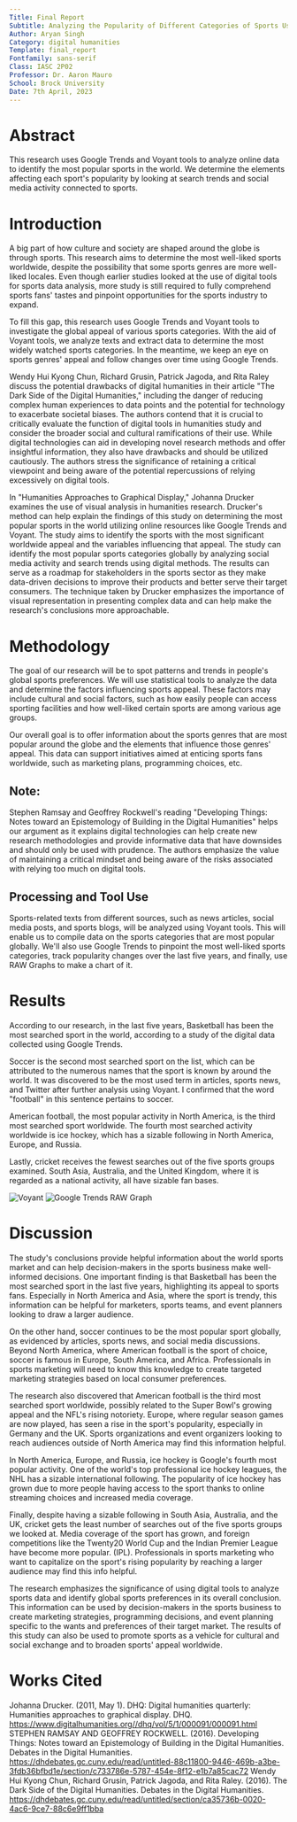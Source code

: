 ```yaml
---
Title: Final Report
Subtitle: Analyzing the Popularity of Different Categories of Sports Using Digital Tools.
Author: Aryan Singh
Category: digital humanities
Template: final_report
Fontfamily: sans-serif
Class: IASC 2P02
Professor: Dr. Aaron Mauro
School: Brock University
Date: 7th April, 2023
---
```


# Abstract

This research uses Google Trends and Voyant tools to analyze online data to identify the most popular sports in the world. We determine the elements affecting each sport's popularity by looking at search trends and social media activity connected to sports.

# Introduction

A big part of how culture and society are shaped around the globe is through sports. This research aims to determine the most well-liked sports worldwide, despite the possibility that some sports genres are more well-liked locales. Even though earlier studies looked at the use of digital tools for sports data analysis, more study is still required to fully comprehend sports fans' tastes and pinpoint opportunities for the sports industry to expand.

To fill this gap, this research uses Google Trends and Voyant tools to investigate the global appeal of various sports categories. With the aid of Voyant tools, we analyze texts and extract data to determine the most widely watched sports categories. In the meantime, we keep an eye on sports genres' appeal and follow changes over time using Google Trends.

Wendy Hui Kyong Chun, Richard Grusin, Patrick Jagoda, and Rita Raley discuss the potential drawbacks of digital humanities in their article "The Dark Side of the Digital Humanities," including the danger of reducing complex human experiences to data points and the potential for technology to exacerbate societal biases. The authors contend that it is crucial to critically evaluate the function of digital tools in humanities study and consider the broader social and cultural ramifications of their use. While digital technologies can aid in developing novel research methods and offer insightful information, they also have drawbacks and should be utilized cautiously. The authors stress the significance of retaining a critical viewpoint and being aware of the potential repercussions of relying excessively on digital tools.

In "Humanities Approaches to Graphical Display," Johanna Drucker examines the use of visual analysis in humanities research. Drucker's method can help explain the findings of this study on determining the most popular sports in the world utilizing online resources like Google Trends and Voyant. The study aims to identify the sports with the most significant worldwide appeal and the variables influencing that appeal. The study can identify the most popular sports categories globally by analyzing social media activity and search trends using digital methods. The results can serve as a roadmap for stakeholders in the sports sector as they make data-driven decisions to improve their products and better serve their target consumers. The technique taken by Drucker emphasizes the importance of visual representation in presenting complex data and can help make the research's conclusions more approachable.

# Methodology

The goal of our research will be to spot patterns and trends in people's global sports preferences. We will use statistical tools to analyze the data and determine the factors influencing sports appeal. These factors may include cultural and social factors, such as how easily people can access sporting facilities and how well-liked certain sports are among various age groups.

Our overall goal is to offer information about the sports genres that are most popular around the globe and the elements that influence those genres' appeal. This data can support initiatives aimed at enticing sports fans worldwide, such as marketing plans, programming choices, etc.

## Note:

Stephen Ramsay and Geoffrey Rockwell's reading "Developing Things: Notes toward an Epistemology of Building in the Digital Humanities" helps our argument as it explains digital technologies can help create new research methodologies and provide informative data that have downsides and should only be used with prudence. The authors emphasize the value of maintaining a critical mindset and being aware of the risks associated with relying too much on digital tools.

## Processing and Tool Use

Sports-related texts from different sources, such as news articles, social media posts, and sports blogs, will be analyzed using Voyant tools. This will enable us to compile data on the sports categories that are most popular globally. We'll also use Google Trends to pinpoint the most well-liked sports categories, track popularity changes over the last five years, and finally, use RAW Graphs to make a chart of it.


# Results

According to our research, in the last five years, Basketball has been the most searched sport in the world, according to a study of the digital data collected using Google Trends. 

Soccer is the second most searched sport on the list, which can be attributed to the numerous names that the sport is known by around the world. It was discovered to be the most used term in articles, sports news, and Twitter after further analysis using Voyant. I confirmed that the word "football" in this sentence pertains to soccer. 

American football, the most popular activity in North America, is the third most searched sport worldwide. The fourth most searched activity worldwide is ice hockey, which has a sizable following in North America, Europe, and Russia. 

Lastly, cricket receives the fewest searches out of the five sports groups examined. South Asia, Australia, and the United Kingdom, where it is regarded as a national activity, all have sizable fan bases.

![Voyant](https://i.imgur.com/NGp2EWE.png)
![Google Trends RAW Graph](https://i.imgur.com/hxTBVnx.png)


# Discussion

The study's conclusions provide helpful information about the world sports market and can help decision-makers in the sports business make well-informed decisions. One important finding is that Basketball has been the most searched sport in the last five years, highlighting its appeal to sports fans. Especially in North America and Asia, where the sport is trendy, this information can be helpful for marketers, sports teams, and event planners looking to draw a larger audience.

On the other hand, soccer continues to be the most popular sport globally, as evidenced by articles, sports news, and social media discussions. Beyond North America, where American football is the sport of choice, soccer is famous in Europe, South America, and Africa. Professionals in sports marketing will need to know this knowledge to create targeted marketing strategies based on local consumer preferences.

The research also discovered that American football is the third most searched sport worldwide, possibly related to the Super Bowl's growing appeal and the NFL's rising notoriety. Europe, where regular season games are now played, has seen a rise in the sport's popularity, especially in Germany and the UK. Sports organizations and event organizers looking to reach audiences outside of North America may find this information helpful.

In North America, Europe, and Russia, ice hockey is Google's fourth most popular activity. One of the world's top professional ice hockey leagues, the NHL has a sizable international following. The popularity of ice hockey has grown due to more people having access to the sport thanks to online streaming choices and increased media coverage.

Finally, despite having a sizable following in South Asia, Australia, and the UK, cricket gets the least number of searches out of the five sports groups we looked at. Media coverage of the sport has grown, and foreign competitions like the Twenty20 World Cup and the Indian Premier League have become more popular. (IPL). Professionals in sports marketing who want to capitalize on the sport's rising popularity by reaching a larger audience may find this info helpful.

The research emphasizes the significance of using digital tools to analyze sports data and identify global sports preferences in its overall conclusion. This information can be used by decision-makers in the sports business to create marketing strategies, programming decisions, and event planning specific to the wants and preferences of their target market. The results of this study can also be used to promote sports as a vehicle for cultural and social exchange and to broaden sports' appeal worldwide.

# Works Cited

Johanna Drucker. (2011, May 1). DHQ: Digital humanities quarterly: Humanities approaches to graphical display. DHQ. https://www.digitalhumanities.org//dhq/vol/5/1/000091/000091.html
STEPHEN RAMSAY AND GEOFFREY ROCKWELL. (2016). Developing Things: Notes toward an Epistemology of Building in the Digital Humanities. Debates in the Digital Humanities. https://dhdebates.gc.cuny.edu/read/untitled-88c11800-9446-469b-a3be-3fdb36bfbd1e/section/c733786e-5787-454e-8f12-e1b7a85cac72
Wendy Hui Kyong Chun, Richard Grusin, Patrick Jagoda, and Rita Raley. (2016). The Dark Side of the Digital Humanities. Debates in the Digital Humanities. https://dhdebates.gc.cuny.edu/read/untitled/section/ca35736b-0020-4ac6-9ce7-88c6e9ff1bba